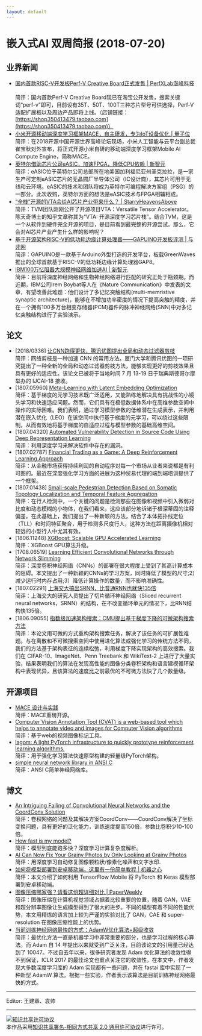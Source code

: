 ```yaml
---
layout: default
---
```


# 嵌入式AI 双周简报 (2018-07-20)

## 业界新闻

- [国内首款RISC-V开发板Perf-V Creative Board正式发售 | PerfXLab澎峰科技](https://shop350413479.taobao.com/)<br/>  
简评：国内首款Perf-V Creative Board现已在淘宝公开发售，搜索关键词“perf-v”即可，目前设有35T、50T、100T三种芯片型号可供选择，Perf-V适配扩展板以及周边产品即将上线。（店铺链接：[https://shop350413479.taobao.com](https://shop350413479.taobao.com)）  
- [小米开源移动端深度学习框架MACE，自主研发，专为IoT设备优化 | 量子位](https://mp.weixin.qq.com/s/J6IjYz4KCIVHJ0QW8zCxfw)<br/>
简评：在2018开源中国开源世界高峰论坛现场，小米人工智能与云平台副总裁崔宝秋对外宣布，将正式开源小米自研的移动端深度学习框架Mobile AI Compute Engine，简称MACE。
- [英特尔借助芯片公司eASIC，加速FPGA，降低CPU依赖 | 新智元](https://mp.weixin.qq.com/s/h79cfwNRLnQDBW76ddMHyw)<br/>
简评：eASIC位于英特尔公司总部所在地美国加利福尼亚州圣克拉拉，是一家生产可定制eASIC芯片的无晶圆厂半导体公司（IC设计商），其芯片可用于无线和云环境。eASIC的技术和团队将成为英特尔可编程解决方案组（PSG）的一部分。此次收购，英特尔方面的想法是eASIC技术与FPGA相辅相成。  
- [“全栈”开源的VTA会给AI芯片产业带来什么？ | StarryHeavensAbove](https://mp.weixin.qq.com/s/5HwVRnX2g2ITB0o2JflNGQ)<br/>
简评：TVM团队刚刚公开了开源项目VTA：Versatile Tensor Accelerator。陈天奇博士的知乎文章称其为“VTA: 开源深度学习芯片栈”。结合TVM，这是一个从软件到硬件完全开源的项目，是目前看到最完整的开源尝试。那么，它会对AI芯片产业产生什么样的影响呢？  
- [基于开源架构RISC-V的低功耗边缘计算处理器——GAPUINO开发板评测 | 与非网](https://mp.weixin.qq.com/s/TLqzVXz_sc6sVWB4AnxZnw)<br/>
简评：GAPUINO是一款基于Arduino外型打造的开发平台，板载GreenWaves推出的全球首款基于RISC-V的低功耗边缘计算处理器GAP8。  
- [IBM100万忆阻器大规模神经网络加速AI | 新智元](https://mp.weixin.qq.com/s/eyzzeYOKdah-9WGUrhbAkg)<br />
简评：目前将深度神经网络和生物神经网络进行匹配的研究正处于瓶颈期。而近期，IBM公司Irem Boybat等人在《Nature Communication》中发表的文章，有望改善此难题：他们设计了多记忆突触结构(multi-memristive synaptic architecture)，能够在不增加功率密度的情况下提高突触的精度，并在一个拥有100多万台相变存储器(PCM)器件的脉冲神经网络(SNN)中对多记忆突触结构进行了实验演示。

## 论文

- [2018/0336] [让CNN跑得更快，腾讯优图提出全局和动态过滤器剪枝](https://www.ijcai.org/proceedings/2018/0336.pdf)<br/>
简评：网络剪枝是一种加速 CNN 的常用方法。厦门大学和腾讯优图的一项研究提出了一种全新的全局和动态过滤器剪枝方法，能够实现更好的剪枝效果且具有更好的适应性。该论文已被将于当地时间 7 月 13-19 日于瑞典斯德哥尔摩举办的 IJCAI-18 接收。  
- [1807.05960] [Meta-Learning with Latent Embedding Optimization](https://arxiv.org/abs/1807.05960)<br/>
简评：基于梯度的元学习技术既广泛适用，又能熟练地解决具有挑战性的小镜头学习和快速适应问题。然而，它们具有在极低数据体系中在高维参数空间中操作的实际困难。我们表明，通过学习模型参数的低维潜在生成表示，并利用潜在嵌入优化（LEO）在该空间中执行基于梯度的元学习，可以绕过这些限制，从而有效地将基于梯度的自适应过程与模型参数的基础高维空间。
- [1807.04320] [Automated Vulnerability Detection in Source Code Using Deep Representation Learning](https://arxiv.org/abs/1807.04320)<br/>
简评：利用深度学习来解决软件中存在的漏洞。
- [1807.02787] [Financial Trading as a Game: A Deep Reinforcement Learning Approach](https://arxiv.org/abs/1807.02787)<br/>
简评：从金融市场获得持续利润的自动程序对每一个市场从业者来说都是有利可图的。最近在深度强化学习方面的进展为这种贸易代理的端到端培训提供了一个框架。
- [1807.01438] [Small-scale Pedestrian Detection Based on Somatic Topology Localization and Temporal Feature Aggregation](https://arxiv.org/abs/1807.01438)<br/>
简评：在行人检测中，一个关键的问题是检测那些在图像和视频中引入微弱对比度和动态模糊的小物体，在我们看来，这应该部分地诉诸于根深蒂固的注释偏差。在此基础上，我们提出了一种新颖的方法，结合了本体拓扑线定位（TLL）和时间特征聚合，用于检测多尺度行人，这种方法在距离摄像机相对较远的小型行人中尤其有效。
- [1806.11248] [XGBoost: Scalable GPU Accelerated Learning](https://arxiv.org/abs/1806.11248)<br/>
简评：XGBoost GPU算法升级。
- [1708.06519] [Learning Efficient Convolutional Networks through Network Slimming](https://arxiv.org/abs/1708.06519)<br/>
简评：深度卷积神经网络（CNNs）的部署在很大程度上受到了其高计算成本的阻碍。本文提出了一种新颖的CNNs的学习方案，同时降低了模型的尺寸;2）减少运行时内存占用;3）降低计算操作的数量，而不影响准确性。
- [1807.02291] [上海交大搞出SRNN，比普通RNN也就快135倍](https://arxiv.org/abs/1807.02291)<br/>
简评：上海交大的研究人员提出了切片循环神经网络（Sliced recurrent neural networks，SRNN）的结构，在不改变循环单元的情况下，比RNN结构快135倍。
- [1806.09055] [指数级加速架构搜索：CMU提出基于梯度下降的可微架构搜索方法](https://arxiv.org/abs/1806.09055)<br/>
简评：本论文用可微的方式重构架构搜索任务，解决了该任务的可扩展性难题。与在离散和不可微搜索空间中使用进化算法或强化学习的传统方法不同，我们的方法基于架构表征的连续松弛，利用梯度下降实现架构的高效搜索。我们在 CIFAR-10、ImageNet、Penn Treebank 和 WikiText-2 上进行了大量实验，结果表明我们的算法在发现高性能的图像分类卷积架构和语言建模循环架构中表现优异，且该算法的速度比之前最优的不可微方法快了几个数量级。

## 开源项目

- [MACE 设计与实践](https://github.com/XiaoMi/mace)<br/>
简评：MACE重磅开源。
- [Computer Vision Annotation Tool (CVAT) is a web-based tool which helps to annotate video and images for Computer Vision algorithms](https://github.com/opencv/cvat)<br/>
简评：基于web的视频图像标记工具。
- [lagom: A light PyTorch infrastructure to quickly prototype reinforcement learning algorithms.](https://github.com/zuoxingdong/lagom)<br/>
简评：用于强化学习算法快速原型构建的轻量级PyTorch架构。
- [simple neural network library in ANSI C](https://github.com/codeplea/genann)<br/>
简评：ANSI C简单神经网络库。

## 博文
- [An Intriguing Failing of Convolutional Neural Networks and the CoordConv Solution](https://eng.uber.com/coordconv/)<br/>
简评：卷积网络的问题及其解决方案CoordConv——CoordConv解决了坐标变换问题，具有更好的泛化能力，训练速度提高150倍，参数比卷积少10-100倍。
- [How fast is my model?](http://machinethink.net/blog/how-fast-is-my-model/)<br/>
简评：模型到底能跑多快？深度学习计算复杂度解析。
- [AI Can Now Fix Your Grainy Photos by Only Looking at Grainy Photos](https://weibo.com/tv/v/Gpnqtnipl?fid=1034:4260482161558120)<br/>
简评：用深度学习自动修复图像颗粒状/像素化噪声和文字水印.
- [如何将模型部署到安卓移动端，这里有一份简单教程 | 机器之心](https://mp.weixin.qq.com/s/23FoaaA3Z_3kf03BmepFPg)<br/>
简评：本文介绍了如何利用 TensorFlow Mobile 将 PyTorch 和 Keras 模型部署到安卓移动端。
- [图像压缩哪家强？请看这份超详细对比 | PaperWeekly](https://mp.weixin.qq.com/s/B7reSwa9sCZqbkYVM5-VOA)<br/>
简评：图像压缩在计算机视觉领域占据着比较重要的位置，随着 GAN，VAE 和超分辨率图像让生成模型得到了很大的进步。不同的模型有着不同的性能优势，本文用精炼的语言加上较为严谨的实验对比了 GAN，CAE 和 super-resolution 在图像压缩性能上的优势。
- [当前训练神经网络最快的方式：AdamW优化算法+超级收敛](http://www.fast.ai/2018/07/02/adam-weight-decay/)<br/>
简评：最优化方法一直是机器学习中非常重要的部分，也是学习过程的核心算法。而 Adam 自 14 年提出以来就受到广泛关注，目前该论文的引用量已经达到了 10047。不过自去年以来，很多研究者发现 Adam 优化算法的收敛性得不到保证，ICLR 2017 的最佳论文也重点关注它的收敛性。在本文中，作者发现大多数深度学习库的 Adam 实现都有一些问题，并在 fastai 库中实现了一种新型 AdamW 算法。根据一些实验，作者表示该算法是目前训练神经网络最快的方式。
----

Editor: 王建章、袁帅

----

<a rel="license" href="http://creativecommons.org/licenses/by-sa/2.0/"><img alt="知识共享许可协议" style="border-width:0" src="https://i.creativecommons.org/l/by-sa/2.0/88x31.png" /></a><br />本作品采用<a rel="license" href="http://creativecommons.org/licenses/by-sa/2.0/">知识共享署名-相同方式共享 2.0 通用许可协议</a>进行许可。
